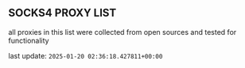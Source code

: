 ## SOCKS4 PROXY LIST

all proxies in this list were collected from open sources and tested for functionality

last update: `2025-01-20 02:36:18.427811+00:00`